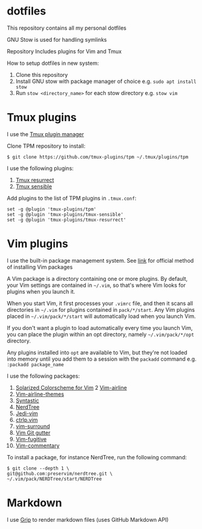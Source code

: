 # dotfiles

This repository contains all my personal dotfiles

GNU Stow is used for handling symlinks

Repository Includes plugins for Vim and Tmux

How to setup dotfiles in new system:
1. Clone this repository
2. Install GNU stow with package manager of choice e.g. `sudo apt install stow`
3. Run `stow <directory_name>` for each stow directory e.g. `stow vim`


# Tmux plugins

I use the [Tmux plugin manager](https://github.com/tmux-plugins/tpm)

Clone TPM repository to install:
	
	$ git clone https://github.com/tmux-plugins/tpm ~/.tmux/plugins/tpm


I use the following plugins:
1. [Tmux resurrect](https://github.com/tmux-plugins/tmux-resurrect)
2. [Tmux sensible](https://github.com/tmux-plugins/tmux-sensible)

Add plugins to the list of TPM plugins in `.tmux.conf`:

	set -g @plugin 'tmux-plugins/tpm'
	set -g @plugin 'tmux-plugins/tmux-sensible'
	set -g @plugin 'tmux-plugins/tmux-resurrect'


# Vim plugins

I use the built-in package management system. See [link](https://github.com/vim/vim/blob/03c3bd9fd094c1aede2e8fe3ad8fd25b9f033053/runtime/doc/repeat.txt#L515) for official method of installing Vim packages

A Vim package is a directory containing one or more plugins. By default, your Vim settings are contained in `~/.vim`, so that's where Vim looks for plugins when you launch it.

When you start Vim, it first processes your `.vimrc` file, and then it scans all directories in `~/.vim` for plugins contained in `pack/*/start`. Any Vim plugins placed in `~/.vim/pack/*/start` will automatically load when you launch Vim.

If you don't want a plugin to load automatically every time you launch Vim, you can place the plugin within an opt directory, namely `~/.vim/pack/*/opt` directory.

Any plugins installed into `opt` are available to Vim, but they're not loaded into memory until you add them to a session with the `packadd` command e.g. `:packadd package_name`


I use the following packages:
1. [Solarized Colorscheme for Vim](https://github.com/altercation/vim-colors-solarized)
2 [Vim-airline](https://github.com/vim-airline/vim-airline)
3. [Vim-airline-themes](https://github.com/vim-airline/vim-airline-themes)
4. [Syntastic](https://github.com/vim-syntastic/syntastic)
5. [NerdTree](https://github.com/preservim/nerdtree)
6. [Jedi-vim](https://github.com/davidhalter/jedi-vim)
7. [ctrlp.vim](https://github.com/ctrlpvim/ctrlp.vim)
8. [vim-surround](https://github.com/tpope/vim-surround)
9. [Vim Git gutter](https://github.com/airblade/vim-gitgutter)
10. [Vim-fugitive](https://github.com/tpope/vim-fugitive)
11. [Vim-commentary](https://github.com/tpope/vim-commentary)


To install a package, for instance NerdTree, run the following command:

	$ git clone --depth 1 \
  	git@github.com:preservim/nerdtree.git \
  	~/.vim/pack/NERDTree/start/NERDTree


# Markdown

I use [Grip](https://github.com/joeyespo/grip) to render markdown files (uses GitHub Markdown API)
